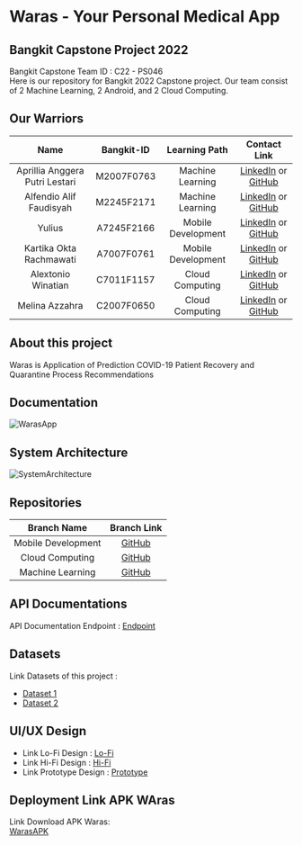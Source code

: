 # Waras - Your Personal Medical App

## Bangkit Capstone Project 2022

Bangkit Capstone Team ID : C22 - PS046 <br>
Here is our repository for Bangkit 2022 Capstone project. Our team consist of 2 Machine Learning, 2 Android, and 2 Cloud Computing.

## Our Warriors

|              Name              | Bangkit-ID |   Learning Path    |                                                       Contact Link                                                       |
| :----------------------------: | :--------: | :----------------: | :----------------------------------------------------------------------------------------------------------------------: |
| Aprillia Anggera Putri Lestari | M2007F0763 |  Machine Learning  |            [LinkedIn](https://www.linkedin.com/in/aprillia-anggera/) or [GitHub](https://github.com/anggera)             |
|    Alfendio Alif Faudisyah     | M2245F2171 |  Machine Learning  |                [LinkedIn](https://www.linkedin.com/in/alfendio/) or [GitHub](https://github.com/alfendio)                |
|             Yulius             | A7245F2166 | Mobile Development |              [LinkedIn](https://www.linkedin.com/in/natyulius/) or [GitHub](https://github.com/yuliusius1)               |
|    Kartika Okta Rachmawati     | A7007F0761 | Mobile Development |    [LinkedIn](https://www.linkedin.com/in/tikaa-undefined-3b1090237/) or [GitHub](https://github.com/kartikaokta123)     |
|       Alextonio Winatian       | C7011F1157 |  Cloud Computing   | [LinkedIn](https://www.linkedin.com/in/alextonio-winatian-168b67236/) or [GitHub](https://github.com/Alextonio-Winatian) |
|         Melina Azzahra         | C2007F0650 |  Cloud Computing   |        [LinkedIn](https://www.linkedin.com/in/melina-azzahra-212399201/) or [GitHub](https://github.com/nmelinaa)        |

## About this project

Waras is Application of Prediction COVID-19 Patient Recovery and Quarantine Process Recommendations

## Documentation

![WarasApp](https://github.com/yuliusius1/waras-bangkit-capstone-2022/blob/main/assets/documentation.jpg)

## System Architecture

![SystemArchitecture](https://github.com/yuliusius1/waras-bangkit-capstone-2022/blob/main/assets/waras_architecture.jpg)

## Repositories

|    Branch Name     |                                      Branch Link                                      |
| :----------------: | :-----------------------------------------------------------------------------------: |
| Mobile Development | [GitHub](https://github.com/yuliusius1/waras-bangkit-capstone-2022/tree/android-dev1) |
|  Cloud Computing   |   [GitHub](https://github.com/yuliusius1/waras-bangkit-capstone-2022/tree/cc-dev1)    |
|  Machine Learning  |    [GitHub](https://github.com/yuliusius1/waras-bangkit-capstone-2022/tree/ml-dev)    |

## API Documentations

API Documentation Endpoint : [Endpoint](https://documenter.getpostman.com/view/21187908/Uz5CLHqp)

## Datasets

Link Datasets of this project :

- [Dataset 1](https://github.com/saadidrees/dataset_covid_19_symptoms/blob/master/dataset_symps_covid19.csv)
- [Dataset 2](https://github.com/yuliusius1/waras-bangkit-capstone-2022/blob/ml-dev/Dataset/dataset_kuesioner_1.csv)

## UI/UX Design

- Link Lo-Fi Design : [Lo-Fi](https://www.figma.com/file/E3FdMv9JI6ztkQxKpM5VH7/Capstone-Project?node-id=0%3A1)
- Link Hi-Fi Design : [Hi-Fi](https://www.figma.com/file/E3FdMv9JI6ztkQxKpM5VH7/Capstone-Project?node-id=109%3A93)
- Link Prototype Design : [Prototype](https://www.figma.com/proto/E3FdMv9JI6ztkQxKpM5VH7/Capstone-Project?page-id=344%3A211&node-id=344%3A246&viewport=465%2C233%2C0.32&scaling=scale-down&starting-point-node-id=344%3A239)

## Deployment Link APK WAras
Link Download APK Waras:<br>
[WarasAPK](https://drive.google.com/file/d/1TT83i5cgIjywD-TkX9S5FAONHVOdjDpY/view?usp=sharing)
